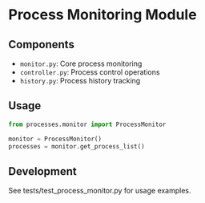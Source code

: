 # Process Monitoring Module

## Components

- `monitor.py`: Core process monitoring
- `controller.py`: Process control operations
- `history.py`: Process history tracking

## Usage

```python
from processes.monitor import ProcessMonitor

monitor = ProcessMonitor()
processes = monitor.get_process_list()
```

## Development

See tests/test_process_monitor.py for usage examples.
